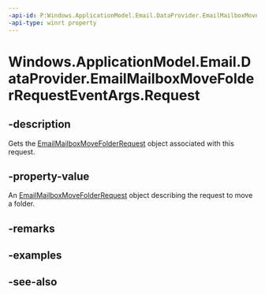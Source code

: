 ----api-id: P:Windows.ApplicationModel.Email.DataProvider.EmailMailboxMoveFolderRequestEventArgs.Request
-api-type: winrt property
---<!-- Property syntaxpublic Windows.ApplicationModel.Email.DataProvider.EmailMailboxMoveFolderRequest Request { get; }--># Windows.ApplicationModel.Email.DataProvider.EmailMailboxMoveFolderRequestEventArgs.Request## -descriptionGets the [EmailMailboxMoveFolderRequest](emailmailboxmovefolderrequest.md) object associated with this request.## -property-valueAn [EmailMailboxMoveFolderRequest](emailmailboxmovefolderrequest.md) object describing the request to move a folder.## -remarks## -examples## -see-also